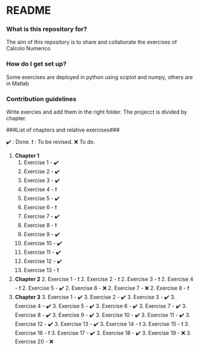# README #

### What is this repository for? ###

The aim of this repository is to share and collaborate the exercises of Calcolo Numerico

### How do I get set up? ###

Some exercises are deployed in python using sciplot and numpy, others are in Matlab

### Contribution guidelines ###
Write exercies and add them in the right folder.
The projecct is divided by chapter.

###List of chapters and relative exercises###

:heavy_check_mark: : Done.
:heavy_exclamation_mark: : To be revised.
:x: To do.

1. **Chapter 1**
    1. Exercise 1 - :heavy_check_mark:
    1. Exercise 2 - :heavy_check_mark:
    1. Exercise 3 - :heavy_check_mark:
    1. Exercise 4 - :heavy_exclamation_mark:
    1. Exercise 5 - :heavy_check_mark:
    1. Exercise 6 - :heavy_exclamation_mark:
    1. Exercise 7 - :heavy_check_mark:
    1. Exercise 8 - :heavy_exclamation_mark:
    1. Exercise 9 - :heavy_check_mark:
    1. Exercise 10 - :heavy_check_mark:
    1. Exercise 11 - :heavy_check_mark:
    1. Exercise 12 - :heavy_check_mark:
    1. Exercise 13 - :heavy_exclamation_mark:
2. **Chapter 2**
    2. Exercise 1 - :heavy_exclamation_mark:
    2. Exercise 2 - :heavy_exclamation_mark:
    2. Exercise 3 - :heavy_exclamation_mark:
    2. Exercise 4 - :heavy_exclamation_mark:
    2. Exercise 5 - :heavy_check_mark:
    2. Exercise 6 - :x:
    2. Exercise 7 - :x:
    2. Exercise 8 - :heavy_exclamation_mark:
3. **Chapter 3**
    3. Exercise 1 - :heavy_check_mark:
    3. Exercise 2 - :heavy_check_mark:
    3. Exercise 3 - :heavy_check_mark:
    3. Exercise 4 - :heavy_check_mark:
    3. Exercise 5 - :heavy_check_mark:
    3. Exercise 6 - :heavy_check_mark:
    3. Exercise 7 - :heavy_check_mark:
    3. Exercise 8 - :heavy_check_mark:
    3. Exercise 9 - :heavy_check_mark:
    3. Exercise 10 - :heavy_check_mark:
    3. Exercise 11 - :heavy_check_mark:
    3. Exercise 12 - :heavy_check_mark:
    3. Exercise 13 - :heavy_check_mark:
    3. Exercise 14 - :heavy_exclamation_mark:
    3. Exercise 15 - :heavy_exclamation_mark:
    3. Exercise 16 - :heavy_exclamation_mark:
    3. Exercise 17 - :heavy_check_mark:
    3. Exercise 18 - :heavy_check_mark:
    3. Exercise 19 - :x:
    3. Exercise 20 - :x:
